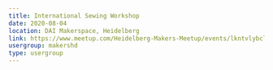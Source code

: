 ```yaml
---
title: International Sewing Workshop
date: 2020-08-04
location: DAI Makerspace, Heidelberg
link: https://www.meetup.com/Heidelberg-Makers-Meetup/events/lkntvlybclbgb/
usergroup: makershd
type: usergroup
---
```

